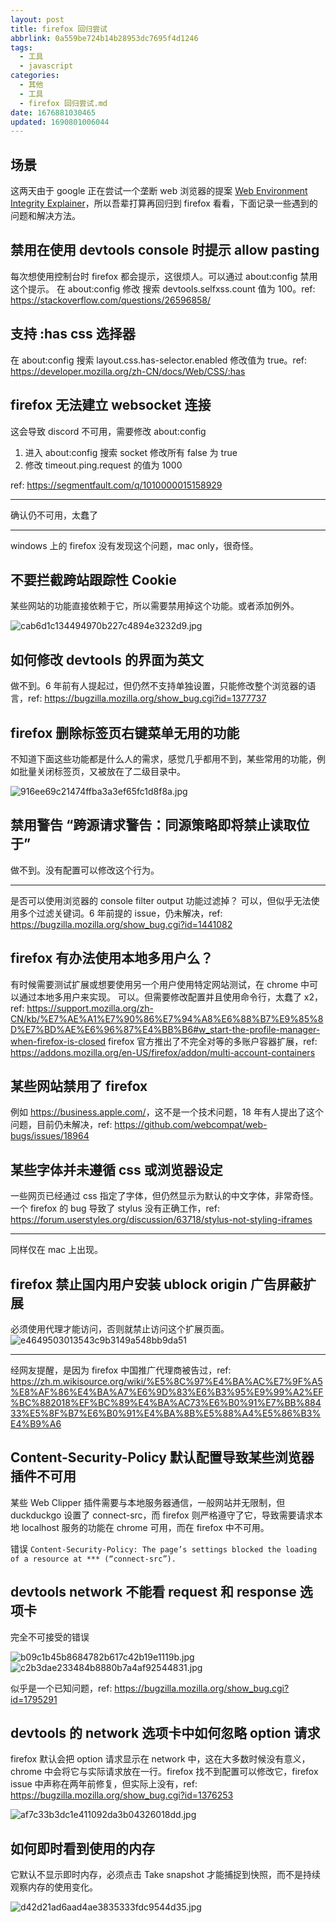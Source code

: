 ```yaml
---
layout: post
title: firefox 回归尝试
abbrlink: 0a559be724b14b28953dc7695f4d1246
tags:
  - 工具
  - javascript
categories:
  - 其他
  - 工具
  - firefox 回归尝试.md
date: 1676881030465
updated: 1690801006044
---
```


## 场景

这两天由于 google 正在尝试一个垄断 web 浏览器的提案 [Web Environment Integrity Explainer](https://github.com/RupertBenWiser/Web-Environment-Integrity/blob/main/explainer.md#introduction)，所以吾辈打算再回归到 firefox 看看，下面记录一些遇到的问题和解决方法。

## 禁用在使用 devtools console 时提示 allow pasting

每次想使用控制台时 firefox 都会提示，这很烦人。可以通过 about:config 禁用这个提示。
在 about:config 修改 搜索 devtools.selfxss.count 值为 100。ref: <https://stackoverflow.com/questions/26596858/>

## 支持 :has css 选择器

在 about:config 搜索 layout.css.has-selector.enabled 修改值为 true。ref: <https://developer.mozilla.org/zh-CN/docs/Web/CSS/:has>

## firefox 无法建立 websocket 连接

这会导致 discord 不可用，需要修改 about:config

1.  进入 about:config 搜索 socket 修改所有 false 为 true
2.  修改 timeout.ping.request 的值为 1000

ref: <https://segmentfault.com/q/1010000015158929>

***

确认仍不可用，太蠢了

***

windows 上的 firefox 没有发现这个问题，mac only，很奇怪。

## 不要拦截跨站跟踪性 Cookie

某些网站的功能直接依赖于它，所以需要禁用掉这个功能。或者添加例外。

![cab6d1c134494970b227c4894e3232d9.jpg](/resources/cab6d1c134494970b227c4894e3232d9.jpg)

## 如何修改 devtools 的界面为英文

做不到。6 年前有人提起过，但仍然不支持单独设置，只能修改整个浏览器的语言，ref: <https://bugzilla.mozilla.org/show_bug.cgi?id=1377737>

## firefox 删除标签页右键菜单无用的功能

不知道下面这些功能都是什么人的需求，感觉几乎都用不到，某些常用的功能，例如批量关闭标签页，又被放在了二级目录中。

![916ee69c21474ffba3a3ef65fc1d8f8a.jpg](/resources/916ee69c21474ffba3a3ef65fc1d8f8a.jpg)

## 禁用警告 “跨源请求警告：同源策略即将禁止读取位于”

做不到。没有配置可以修改这个行为。

***

是否可以使用浏览器的 console filter output 功能过滤掉？
可以，但似乎无法使用多个过滤关键词。6 年前提的 issue，仍未解决，ref: <https://bugzilla.mozilla.org/show_bug.cgi?id=1441082>

## firefox 有办法使用本地多用户么？

有时候需要测试扩展或想要使用另一个用户使用特定网站测试，在 chrome 中可以通过本地多用户来实现。
可以。但需要修改配置并且使用命令行，太蠢了 x2，ref: <https://support.mozilla.org/zh-CN/kb/%E7%AE%A1%E7%90%86%E7%94%A8%E6%88%B7%E9%85%8D%E7%BD%AE%E6%96%87%E4%BB%B6#w_start-the-profile-manager-when-firefox-is-closed>
firefox 官方推出了不完全对等的多账户容器扩展，ref: <https://addons.mozilla.org/en-US/firefox/addon/multi-account-containers>

## 某些网站禁用了 firefox

例如 <https://business.apple.com/>，这不是一个技术问题，18 年有人提出了这个问题，目前仍未解决，ref: <https://github.com/webcompat/web-bugs/issues/18964>

## 某些字体并未遵循 css 或浏览器设定

一些网页已经通过 css 指定了字体，但仍然显示为默认的中文字体，非常奇怪。一个 firefox 的 bug 导致了 stylus 没有正确工作，ref: <https://forum.userstyles.org/discussion/63718/stylus-not-styling-iframes>

***

同样仅在 mac 上出现。

## firefox 禁止国内用户安装 ublock origin 广告屏蔽扩展

必须使用代理才能访问，否则就禁止访问这个扩展页面。
![e4649503013543c9b3149a548bb9da51](/resources/e4649503013543c9b3149a548bb9da51.jpg)

***

经网友提醒，是因为 firefox 中国推广代理商被告过，ref: <https://zh.m.wikisource.org/wiki/%E5%8C%97%E4%BA%AC%E7%9F%A5%E8%AF%86%E4%BA%A7%E6%9D%83%E6%B3%95%E9%99%A2%EF%BC%882018%EF%BC%89%E4%BA%AC73%E6%B0%91%E7%BB%88433%E5%8F%B7%E6%B0%91%E4%BA%8B%E5%88%A4%E5%86%B3%E4%B9%A6>

## Content-Security-Policy 默认配置导致某些浏览器插件不可用

某些 Web Clipper 插件需要与本地服务器通信，一般网站并无限制，但 duckduckgo 设置了 connect-src，而 firefox 则严格遵守了它，导致需要请求本地 localhost 服务的功能在 chrome 可用，而在 firefox 中不可用。

错误 `Content-Security-Policy: The page’s settings blocked the loading of a resource at *** (“connect-src”).`

## devtools network 不能看 request 和 response 选项卡

完全不可接受的错误

![b09c1b45b8684782b617c42b19e1119b.jpg](/resources/b09c1b45b8684782b617c42b19e1119b.jpg)
![c2b3dae233484b8880b7a4af92544831.jpg](/resources/c2b3dae233484b8880b7a4af92544831.jpg)

似乎是一个已知问题，ref: <https://bugzilla.mozilla.org/show_bug.cgi?id=1795291>

## devtools 的 network 选项卡中如何忽略 option 请求

firefox 默认会把 option 请求显示在 network 中，这在大多数时候没有意义，chrome 中会将它与实际请求放在一行。firefox 找不到配置可以修改它，firefox issue 中声称在两年前修复，但实际上没有，ref: <https://bugzilla.mozilla.org/show_bug.cgi?id=1376253>

![af7c33b3dc1e411092da3b04326018dd.jpg](/resources/af7c33b3dc1e411092da3b04326018dd.jpg)

## 如何即时看到使用的内存

它默认不显示即时内存，必须点击 Take snapshot 才能捕捉到快照，而不是持续观察内存的使用变化。

![d42d21ad6aad4ae3835333fdc9544d35.jpg](/resources/d42d21ad6aad4ae3835333fdc9544d35.jpg)
